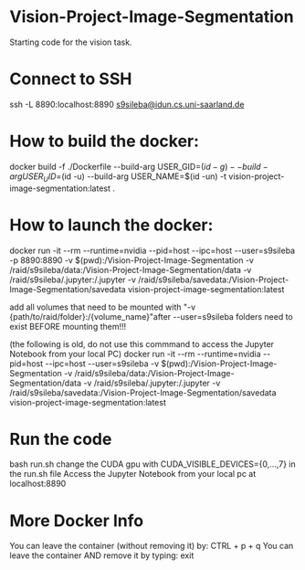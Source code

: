 # Vision-Project-Image-Segmentation
Starting code for the vision task.

# Connect to SSH
ssh -L 8890:localhost:8890 s9sileba@idun.cs.uni-saarland.de

# How to build the docker:
docker build -f ./Dockerfile --build-arg USER_GID=$(id -g) --build-arg USER_UID=$(id -u) --build-arg USER_NAME=$(id -un) -t vision-project-image-segmentation:latest .

# How to launch the docker:
docker run -it --rm --runtime=nvidia --pid=host --ipc=host --user=s9sileba -p 8890:8890 -v $(pwd):/Vision-Project-Image-Segmentation -v /raid/s9sileba/data:/Vision-Project-Image-Segmentation/data -v /raid/s9sileba/.jupyter:/.jupyter -v /raid/s9sileba/savedata:/Vision-Project-Image-Segmentation/savedata vision-project-image-segmentation:latest

add all volumes that need to be mounted with "-v {path/to/raid/folder}:/{volume_name}"after --user=s9sileba
folders need to exist BEFORE mounting them!!!

(the following is old, do not use this commmand to access the Jupyter Notebook from your local PC)
docker run -it --rm --runtime=nvidia --pid=host --ipc=host --user=s9sileba -v $(pwd):/Vision-Project-Image-Segmentation -v /raid/s9sileba/data:/Vision-Project-Image-Segmentation/data -v /raid/s9sileba/.jupyter:/.jupyter -v /raid/s9sileba/savedata:/Vision-Project-Image-Segmentation/savedata vision-project-image-segmentation:latest


# Run the code
bash run.sh
change the CUDA gpu with CUDA_VISIBLE_DEVICES={0,...,7} in the run.sh file
Access the Jupyter Notebook from your local pc at localhost:8890

# More Docker Info
You can leave the container (without removing it) by: CTRL + p + q
You can leave the container AND remove it by typing: exit